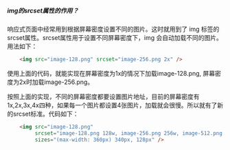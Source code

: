 ##### img的srcset属性的作⽤？
响应式页面中经常用到根据屏幕密度设置不同的图片。这时就用到了 img 标签的srcset属性。srcset属性用于设置不同屏幕密度下，img 会自动加载不同的图片。用法如下：

```html
    <img src="image-128.png" srcset="image-256.png 2x" />
```
使用上面的代码，就能实现在屏幕密度为1x的情况下加载image-128.png, 屏幕密度为2x时加载image-256.png。

按照上面的实现，不同的屏幕密度都要设置图片地址，目前的屏幕密度有1x,2x,3x,4x四种，如果每一个图片都设置4张图片，加载就会很慢。所以就有了新的srcset标准。代码如下：

```html
    <img src="image-128.png"
         srcset="image-128.png 128w, image-256.png 256w, image-512.png 512w"
         sizes="(max-width: 360px) 340px, 128px" />
```
